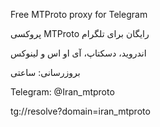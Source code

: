 Free MTProto proxy for Telegram

پروکسی MTProto رایگان برای تلگرام

اندروید، دسکتاپ، آی او اس و لینوکس

بروزرسانی: ساعتی

Telegram: @Iran_mtproto

tg://resolve?domain=iran_mtproto
